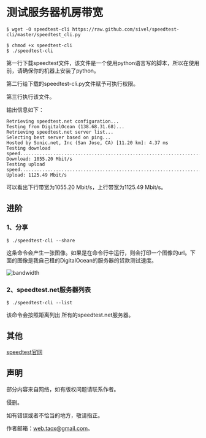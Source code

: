 # 测试服务器机房带宽

```shell
$ wget -O speedtest-cli https://raw.github.com/sivel/speedtest-cli/master/speedtest_cli.py

$ chmod +x speedtest-cli
$ ./speedtest-cli
```

第一行下载speedtest文件，该文件是一个使用python语言写的脚本，所以在使用前，请确保你的机器上安装了python。

第二行给下载的speedtest-cli.py文件赋予可执行权限。

第三行执行该文件。

输出信息如下：

```shell
Retrieving speedtest.net configuration...
Testing from DigitalOcean (138.68.31.68)...
Retrieving speedtest.net server list...
Selecting best server based on ping...
Hosted by Sonic.net, Inc (San Jose, CA) [11.20 km]: 4.37 ms
Testing download speed................................................................................
Download: 1055.20 Mbit/s
Testing upload speed................................................................................................
Upload: 1125.49 Mbit/s
```

可以看出下行带宽为1055.20 Mbit/s，上行带宽为1125.49 Mbit/s。

## 进阶

### 1、分享

```shell
$ ./speedtest-cli --share
```
	
这条命令会产生一张图像。如果是在命令行中运行，则会打印一个图像的url。下面的图像是我自己租的DigitalOcean的服务器的贷款测试速度。

![bandwidth](http://www.speedtest.net/result/5012589337.png)

### 2、speedtest.net服务器列表

```shell
$ ./speedtest-cli --list
```
	
该命令会按照距离列出 所有的speedtest.net服务器。

## 其他

[speedtest官网](http://beta.speedtest.net/)

## 声明

部分内容来自网络，如有版权问题请联系作者。

侵删。

如有错误或者不恰当的地方，敬请指正。

作者邮箱：web.taox@gmail.com。